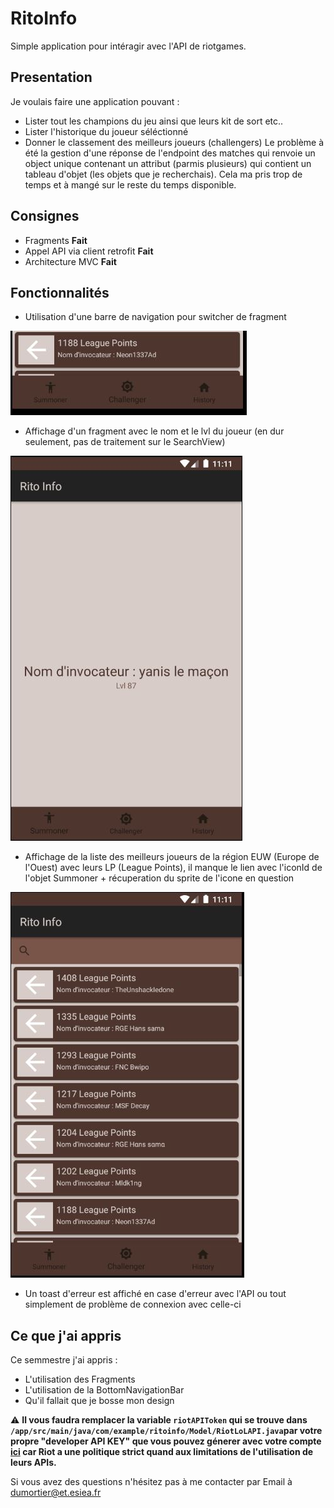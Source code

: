 # RitoInfo
Simple application pour intéragir avec l'API de riotgames.
## Presentation
Je voulais faire une application pouvant :
 - Lister tout les champions du jeu ainsi que leurs kit de sort etc..
 - Lister l'historique du joueur séléctionné
 - Donner le classement des meilleurs joueurs (challengers)
Le problème à été la gestion d'une réponse de l'endpoint des matches qui renvoie un object unique contenant un attribut (parmis plusieurs) qui contient un tableau d'objet (les objets que je recherchais).
Cela ma pris trop de temps et à mangé sur le reste du temps disponible.

## Consignes
 - Fragments **Fait**
 - Appel API via client retrofit **Fait**
 - Architecture MVC **Fait**
 
 ## Fonctionnalités
  - Utilisation d'une barre de navigation pour switcher de fragment
  
  <img src="./img/bottom_nav.JPG" alt="image de la BottomNavigationBar" title="BottomNavigationBar"/>
  
  - Affichage d'un fragment avec le nom et le lvl du joueur (en dur seulement, pas de traitement sur le SearchView)
  
  <img src="./img/Summoner.JPG" alt="image du fragment Summoner" title="Fragment Summoner"/>
  
  - Affichage de la liste des meilleurs joueurs de la région EUW (Europe de l'Ouest) avec leurs LP (League Points), il manque le lien avec l'iconId de l'objet Summoner + récuperation du sprite de l'icone en question
  
  <img src="./img/Challengers.JPG" alt="image du fragment Challengers" title="Fragment Challengers EUW"/>
  
  - Un toast d'erreur est affiché en case d'erreur avec l'API ou tout simplement de problème de connexion avec celle-ci
  
  ## Ce que j'ai appris
  Ce semmestre j'ai appris :
   - L'utilisation des Fragments
   - L'utilisation de la BottomNavigationBar
   - Qu'il fallait que je bosse mon design
   
:warning: **Il vous faudra remplacer la variable ```riotAPIToken``` qui se trouve dans ```/app/src/main/java/com/example/ritoinfo/Model/RiotLoLAPI.java```par votre propre "developer API KEY" que vous pouvez génerer avec votre compte [ici](https://developer.riotgames.com/) car Riot a une politique strict quand aux limitations de l'utilisation de leurs APIs.**

Si vous avez des questions n'hésitez pas à me contacter par Email à dumortier@et.esiea.fr
